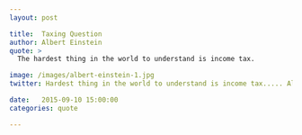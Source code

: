 ```yaml
---
layout: post

title:  Taxing Question
author: Albert Einstein
quote: >
  The hardest thing in the world to understand is income tax.

image: /images/albert-einstein-1.jpg
twitter: Hardest thing in the world to understand is income tax..... Albert Einstein http://quotes.stockflare.com/

date:   2015-09-10 15:00:00
categories: quote

---
```


